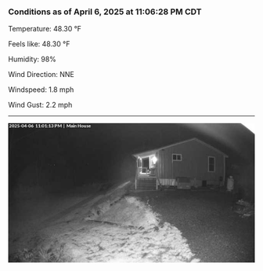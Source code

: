 ### Conditions as of April 6, 2025 at 11:06:28 PM CDT 

Temperature: 48.30 &deg;F

Feels like: 48.30 &deg;F

Humidity: 98%

Wind Direction: NNE

Windspeed: 1.8 mph

Wind Gust: 2.2 mph

---

<img src="./images/latest.jpeg"/>

